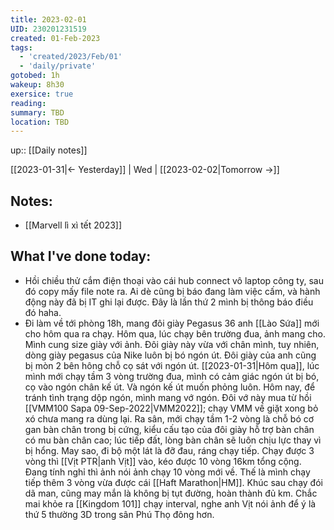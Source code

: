 ```yaml
---
title: 2023-02-01
UID: 230201231519
created: 01-Feb-2023
tags:
  - 'created/2023/Feb/01'
  - 'daily/private'
gotobed: 1h
wakeup: 8h30
exersice: true
reading:
summary: TBD
location: TBD
---
```

up:: [[Daily notes]]

[[2023-01-31|<- Yesterday]] | Wed | [[2023-02-02|Tomorrow ->]]

## Notes:
- [[Marvell lì xì tết 2023]]

## What I've done today:
- Hồi chiều thử cắm điện thoại vào cái hub connect vô laptop công ty, sau đó copy mấy file note ra. Ai dè cũng bị báo đang làm việc cấm, và hành động này đã bị IT ghi lại được. Đây là lần thứ 2 mình bị thông báo điều đó haha.
- Đi làm về tới phòng 18h, mang đôi giày Pegasus 36 anh [[Lào Sứa]] mới cho hôm qua ra chạy. Hôm qua, lúc chạy bên trường đua, ảnh mang cho. Mình cung size giày với ảnh. Đôi giày này vừa với chân mình, tuy nhiên, dòng giày pegasus của Nike luôn bị bó ngón út. Đôi giày của anh cũng bị mòn 2 bên hông chỗ cọ sát với ngón út. [[2023-01-31|Hôm qua]], lúc mình mới chạy tầm 3 vòng trường đua, mình có cảm giác ngón út bị bó, cọ vào ngón chân kế út. Và ngón kế út muốn phỏng luôn. Hôm nay, để tránh tình trạng dộp ngón, mình mang vớ ngón. Đôi vớ này mua từ hồi [[VMM100 Sapa 09-Sep-2022|VMM2022]]; chạy VMM về giặt xong bỏ xó chưa mang ra dùng lại. Ra sân, mới chạy tầm 1-2 vòng là chỗ bó cơ gan bàn chân trong bị cứng, kiểu cấu tạo của đôi giày hỗ trợ bàn chân có mu bàn chân cao; lúc tiếp đất, lòng bàn chân sẽ luôn chịu lực thay vì bị hổng. May sao, đi bộ một lát là đỡ đau, ráng chạy tiếp. Chạy được 3 vòng thì [[Vịt PTR|anh Vịt]] vào, kéo được 10 vòng 16km tổng cộng. Đang tính nghỉ thì ảnh nói ảnh chạy 10 vòng mới về. Thế là mình chạy tiếp thêm 3 vòng vừa được cái [[Haft Marathon|HM]]. Khúc sau chạy đói dã man, cũng may mắn là không bị tụt đường, hoàn thành đủ km. Chắc mai khỏe ra [[Kingdom 101]] chạy interval, nghe anh Vịt nói ảnh để ý là thứ 5 thường 3D trong sân Phú Thọ đông hơn.
